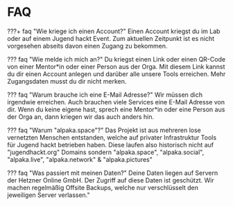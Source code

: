 # FAQ

???+ faq "Wie kriege ich einen Account?"
    Einen Account kriegst du im Lab oder auf einem Jugend hackt Event.
    Zum aktuellen Zeitpunkt ist es nicht vorgesehen abseits davon einen Zugang zu bekommen.

??? faq "Wie melde ich mich an?"
    Du kriegst einen Link oder einen QR-Code von einer Mentor\*in oder einer Person aus der Orga. Mit diesem Link kannst du dir einen Account anlegen und darüber alle unsere Tools erreichen. Mehr Zugangsdaten musst du dir nicht merken.

??? faq "Warum brauche ich eine E-Mail Adresse?"
    Wir müssen dich irgendwie erreichen. Auch brauchen viele Services eine E-Mail Adresse von dir. Wenn du keine eigene hast, sprech eine Mentor\*in oder eine Person aus der Orga an, dann kriegen wir das auch anders hin.

??? faq "Warum "alpaka.space"?"
    Das Projekt ist aus mehreren lose vernetzten Menschen entstanden, welche auf privater Infrastruktur Tools für Jugend hackt betrieben haben. Diese laufen also historisch nicht auf "jugendhackt.org" Domains sondern "alpaka.space", "alpaka.social", "alpaka.live", "alpaka.network" & "alpaka.pictures"

??? faq "Was passiert mit meinen Daten?"
    Deine Daten liegen auf Servern der Hetzner Online GmbH. Der Zugriff auf diese Daten ist geschützt. Wir machen regelmäßig Offsite Backups, welche nur verschlüsselt den jeweiligen Server verlassen."